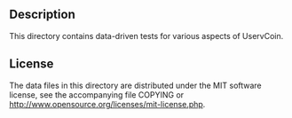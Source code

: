 Description
------------

This directory contains data-driven tests for various aspects of UservCoin.

License
--------

The data files in this directory are distributed under the MIT software
license, see the accompanying file COPYING or
http://www.opensource.org/licenses/mit-license.php.

